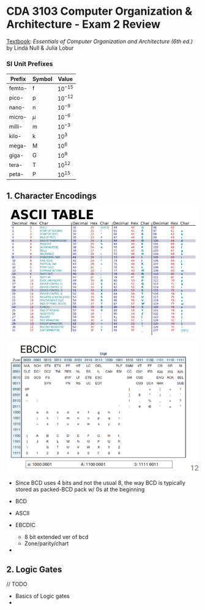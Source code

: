 # CDA 3103 Computer Organization & Architecture - Exam 2 Review

<ins>Textbook</ins>: *Essentials of Computer Organization and Architecture (6th ed.)* by Linda Null & Julia Lobur

### SI Unit Prefixes 
| Prefix    | Symbol    | Value         |
|-----------|-----------|---------------|
| femto-    | f         | $10^{-15}$    |
| pico-     | p         | $10^{-12}$    |
| nano-     | n         | $10^{-9}$     |
| micro-    | $\mu$     | $10^{-6}$     |
| milli-    | m         | $10^{-3}$     |
| kilo-     | k         | $10^3$        | 
| mega-     | M         | $10^6$        |
| giga-     | G         | $10^9$        |
| tera-     | T         | $10^{12}$     |
| peta-     | P         | $10^{15}$     |

## 1. Character Encodings

<p style="text-align:center">
    <img src="../images/ASCII_table.png" alt="ASCII Table" width=600>
</p>

<p style="text-align:center">
    <img src="../images/EDBDIC_table.png" alt="EDBDIC Table" width=600>
</p>

- Since BCD uses 4 bits and not the usual 8, the way BCD is typically stored as packed-BCD pack w/ 0s at the beginning

- BCD
- ASCII
- EBCDIC
    - 8 bit extended ver of bcd
    - Zone/parity/chart
- 

## 2. Logic Gates
// TODO

- Basics of Logic gates
- 
